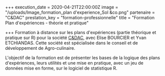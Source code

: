+++
execution_date = 2020-04-21T22:00:00Z
image = "/uploads/Image_formation_plan d'experience_Sol &co.png"
partenaire = "C&DAC"
prestation_key = "formation-professionnelle"
title = "Formation Plan d'expériences - théorie et pratique"

+++
Formation à distance sur les plans d'expériences (partie théorique et pratique sur R) pour la société [C&DAC](https://www.cetdac.com/), avec Elise BOURCIER et Yvan  ETCHIANDAS. Cette société est spécialisée dans le conseil et de développement de Agro-culinaire. 

L'objectif de la formation est de présenter les bases de la logique des plans d'expériences, leurs utilités et une mise en pratique, avec un jeu de données mise en forme, sur le logiciel de statistique R.